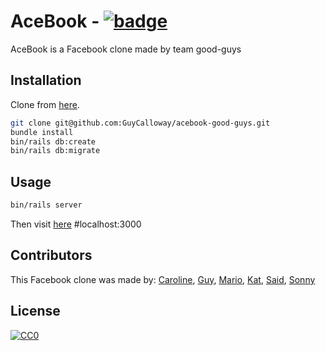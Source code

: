 # AceBook - [![badge](https://img.shields.io/badge/made%20by-good--guys-red)](https://github.com/sindresorhus/awesome#readme)

AceBook is a Facebook clone made by team good-guys

## Installation 

Clone from [here](https://github.com/GuyCalloway/acebook-good-guys).

```bash
git clone git@github.com:GuyCalloway/acebook-good-guys.git
bundle install 
bin/rails db:create
bin/rails db:migrate
```

## Usage

```bash
bin/rails server
```

Then visit [here](http://localhost:3000) #localhost:3000

## Contributors
This Facebook clone was made by:
[Caroline](https://github.com/KierepkaE),
[Guy](https://github.com/GuyCalloway),
[Mario](https://github.com/jaitone),
[Kat](https://github.com/KMaskell),
[Said](https://github.com/sakmalov),
[Sonny](https://github.com/sonny-maan)

## License
[![CC0](https://licensebuttons.net/p/zero/1.0/88x31.png)](https://creativecommons.org/publicdomain/zero/1.0/)
